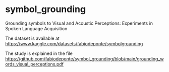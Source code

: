 # symbol_grounding
Grounding symbols to Visual and Acoustic Perceptions: Experiments in Spoken Language Acquisition



The dataset is available at https://www.kaggle.com/datasets/fabiodeponte/symbolgrounding

The study is explained in the file https://github.com/fabiodeponte/symbol_grounding/blob/main/grounding_words_visual_perceptions.pdf
